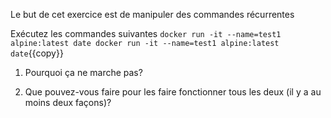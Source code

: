 Le but de cet exercice est de manipuler des commandes récurrentes

Exécutez les commandes suivantes
`docker run -it --name=test1 alpine:latest date
docker run -it --name=test1 alpine:latest date`{{copy}}

1.  Pourquoi ça ne marche pas?

1.  Que pouvez-vous faire pour les faire fonctionner tous les deux (il y a au moins deux façons)?
